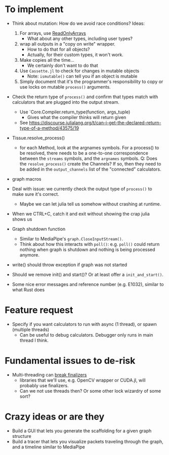 # To implement
+ Think about mutation: How do we avoid race conditions? Ideas:
    1. For arrays, use [ReadOnlyArrays](https://github.com/bkamins/ReadOnlyArrays.jl)
        + What about any other types, including user types?
    2. wrap all outputs in a "copy on write" wrapper.
        + How to do that for all objects?
        + Actually, for their custom types, it won't work.
    3. Make copies all the time...
        + We certainly don't want to do that
    4. Use `Cassette.jl` to check for changes in mutable objects
        + Note: `ismutable()` can tell you if an object is mutable
    5. Simply document that it's the programmer's responsibility to copy or
    use locks on mutable `process()` arguments.
+ Check the return type of `process()` and confirm that types match
    with calculators that are plugged into the output stream.
    + Use `Core.Compiler.return_type(function, args_tuple)
        + Gives what the compiler thinks will return given 
    + See https://discourse.julialang.org/t/can-i-get-the-declared-return-type-of-a-method/43575/19

+ Tissue.resolve_process()
    + for each Method, look at the argnames symbols. For a process() to be resolved,
    there needs to be a one-to-one correspondence between the `streams` symbols, and
    the `argnames` symbols.
    Q: Does the `resolve_process()` create the Channels? If so, then they need to be
    added in the `output_channels` list of the "connected" calculators.
+ graph macros
+ Deal with issue: we currently check the output type of `process()` to make sure it's correct.
    + Maybe we can let julia tell us somehow without crashing at runtime.
+ When we CTRL+C, catch it and exit without showing the crap julia shows us
+ Graph shutdown function
    + Similar to MediaPipe's `graph.CloseInputStream()`.
    + Think about how this interacts with `poll()`: e.g. `poll()` could return nothing
    when graph is shutdown and nothing is being processed anymore.
+ write() should throw exception if graph was not started
+ Should we remove init() and start()? Or at least offer a `init_and_start()`.
+ Some nice error messages and reference number (e.g. E1032), similar to what Rust does

# Feature request
+ Specify if you want calculators to run with async (1 thread), or spawn (multiple threads)
    + Can be useful to debug calculators. Debugger only runs in main thread I think.

# Fundamental issues to de-risk
+ Multi-threading can [break finalizers](https://docs.julialang.org/en/v1/manual/multi-threading/#Safe-use-of-Finalizers)
    + libraries that we'll use, e.g. OpenCV wrapper or CUDA.jl, will probably use
    finalizers.
    + Can we not use threads then? Or some other lock wizardry of some sort?

# Crazy ideas or are they
+ Build a GUI that lets you generate the scaffolding for a given graph structure
+ Build a tracer that lets you visualize packets traveling through the graph, and a timeline similar to MediaPipe